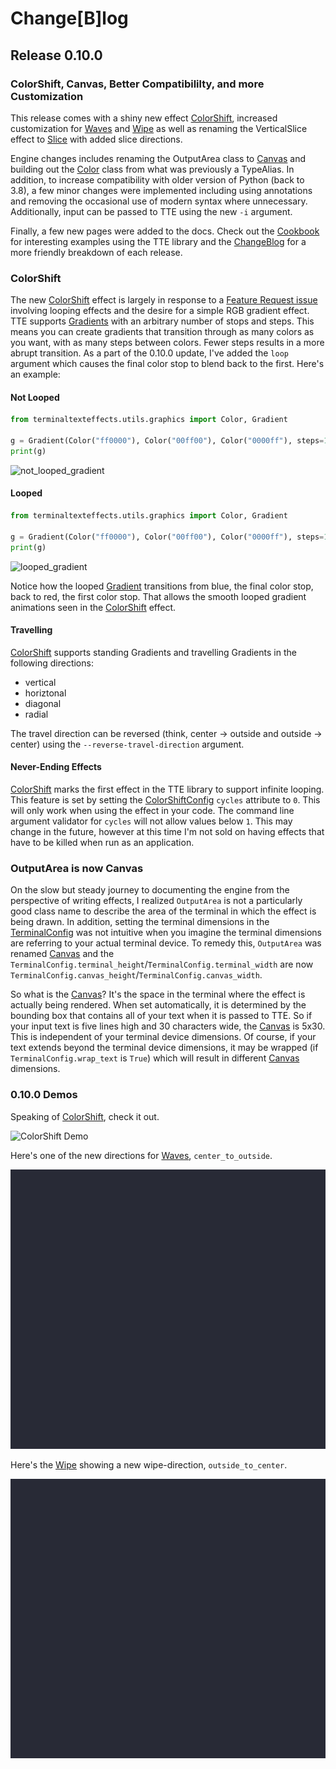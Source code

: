 # Change[B]log

## Release 0.10.0

### ColorShift, Canvas, Better Compatibililty, and more Customization

This release comes with a shiny new effect [ColorShift](./showroom.md#colorshift), increased customization for
[Waves](./showroom.md#waves) and [Wipe](./showroom.md#wipe) as well as renaming the
VerticalSlice effect to [Slice](./showroom.md#slice) with added slice directions.

Engine changes includes renaming the OutputArea class to [Canvas](./engine/terminal/canvas.md) and building out the
[Color](./engine/utils/color.md) class from what was previously a TypeAlias. In addition, to increase compatibility with
older version of Python (back to 3.8), a few minor changes were implemented including using annotations and removing the
occasional use of modern syntax where unnecessary. Additionally, input can be passed to TTE using the new `-i` argument.

Finally, a few new pages were added to the docs. Check out the [Cookbook](./cookbook.md) for interesting examples using
the TTE library and the [ChangeBlog](changeblog.md) for a more friendly breakdown of each release.

### ColorShift

The new [ColorShift](./showroom.md#colorshift) effect is largely in response to a [Feature Request
issue](https://github.com/ChrisBuilds/terminaltexteffects/issues/9) involving looping effects and the desire for a
simple RGB gradient effect. TTE supports [Gradients](./engine/utils/gradient.md) with an arbitrary number of stops and
steps. This means you can create gradients that transition through as many colors as you want, with as many steps
between colors. Fewer steps results in a more abrupt transition. As a part of the 0.10.0 update, I've added the `loop`
argument which causes the final color stop to blend back to the first. Here's an example:

#### Not Looped

```python
from terminaltexteffects.utils.graphics import Color, Gradient

g = Gradient(Color("ff0000"), Color("00ff00"), Color("0000ff"), steps=10, loop=False)
print(g)
```

![not_looped_gradient](./img/changeblog_media/0.10.0/not_looped_gradient_printed.png)

#### Looped

```python
from terminaltexteffects.utils.graphics import Color, Gradient

g = Gradient(Color("ff0000"), Color("00ff00"), Color("0000ff"), steps=10, loop=True)
print(g)
```

![looped_gradient](./img/changeblog_media/0.10.0/looped_gradient_printed.png)

Notice how the looped [Gradient](./engine/utils/gradient.md) transitions from blue, the final color stop, back to red, the first color stop. That
allows the smooth looped gradient animations seen in the [ColorShift](./showroom.md#colorshift) effect.

#### Travelling

[ColorShift](./showroom.md#colorshift) supports standing Gradients and travelling Gradients in the following directions:

* vertical
* horiztonal
* diagonal
* radial

The travel direction can be reversed (think, center -> outside and outside -> center) using the
`--reverse-travel-direction` argument.

#### Never-Ending Effects

[ColorShift](./showroom.md#colorshift) marks the first effect in the TTE library to support infinite looping. This
feature is set by setting the
[ColorShiftConfig](./effects/colorshift.md#terminaltexteffects.effects.effect_colorshift.ColorShiftConfig) `cycles`
attribute to `0`. This will only work when using the effect in your code. The command line argument validator for
`cycles` will not allow values below `1`. This may change in the future, however at this time I'm not sold on having
effects that have to be killed when run as an application.

### OutputArea is now Canvas

On the slow but steady journey to documenting the engine from the perspective of writing effects, I realized
`OutputArea` is not a particularly good class name to describe the area of the terminal in which the effect is being
drawn. In addition, setting the terminal dimensions in the [TerminalConfig](./engine/terminal/terminalconfig.md) was not
intuitive when you imagine the terminal dimensions are referring to your actual terminal device. To remedy this,
`OutputArea` was renamed [Canvas](./engine/terminal/canvas.md) and the
`TerminalConfig.terminal_height`/`TerminalConfig.terminal_width` are now
`TerminalConfig.canvas_height`/`TerminalConfig.canvas_width`.

So what is the [Canvas](./engine/terminal/canvas.md)? It's the space in the terminal where the effect is actually being
rendered. When set automatically, it is determined by the bounding box that contains all of your text when it is passed to TTE. So if your
input text is five lines high and 30 characters wide, the [Canvas](./engine/terminal/canvas.md) is 5x30. This is independent of your terminal device
dimensions. Of course, if your text extends beyond the terminal device dimensions, it may be wrapped (if
`TerminalConfig.wrap_text` is `True`) which will result in different [Canvas](./engine/terminal/canvas.md) dimensions.

### 0.10.0 Demos

Speaking of [ColorShift](./showroom.md#colorshift), check it out.

![ColorShift Demo](./img/effects_demos/colorshift_demo.gif)

Here's one of the new directions for [Waves](./showroom.md#waves), `center_to_outside`.

![Waves Demo](./img/changeblog_media/0.10.0/waves_center_out_changeblog_0_10_0.gif)

Here's the [Wipe](./showroom.md#wipe) showing a new wipe-direction, `outside_to_center`.

![Wipe Demo](./img/changeblog_media/0.10.0/wipe_changeblog_0_10_0.gif)
